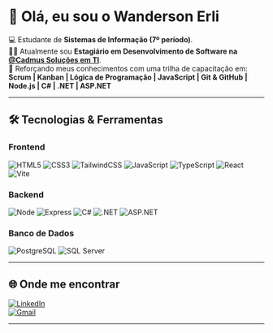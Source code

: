 # 👋 Olá, eu sou o Wanderson Erli  

💻 Estudante de **Sistemas de Informação (7º período)**.  
👨‍💻 Atualmente sou **Estagiário em Desenvolvimento de Software na [@Cadmus Soluções em TI](https://www.cadmus.com.br/)**.  
🚀 Reforçando meus conhecimentos com uma trilha de capacitação em:  
**Scrum | Kanban | Lógica de Programação | JavaScript | Git & GitHub | Node.js | C# | .NET | ASP.NET**  

---

## 🛠️ Tecnologias & Ferramentas  

### Frontend
![HTML5](https://img.shields.io/badge/-HTML5-232323?style=flat&labelColor=E34F26&logo=html5&logoColor=ffffff)
![CSS3](https://img.shields.io/badge/-CSS3-232323?style=flat&labelColor=1572B6&logo=css3&logoColor=ffffff)
![TailwindCSS](https://img.shields.io/badge/-Tailwind-232323?style=flat&labelColor=06B6D4&logo=tailwindcss&logoColor=ffffff)
![JavaScript](https://img.shields.io/badge/-JavaScript-232323?style=flat&labelColor=000000&logo=javascript&logoColor=F7DF1E)
![TypeScript](https://img.shields.io/badge/-TypeScript-232323?style=flat&labelColor=000000&logo=typescript&logoColor=3178C6)
![React](https://img.shields.io/badge/-React-232323?style=flat&labelColor=61DAFB&logo=react&logoColor=000000)
![Vite](https://img.shields.io/badge/-Vite-232323?style=flat&labelColor=646CFF&logo=vite&logoColor=ffe330)

### Backend
![Node](https://img.shields.io/badge/-Node.js-232323?style=flat&labelColor=000000&logo=nodedotjs&logoColor=339933)
![Express](https://img.shields.io/badge/-Express-232323?style=flat&labelColor=000000&logo=express&logoColor=ffffff)
![C#](https://img.shields.io/badge/-CSharp-232323?style=flat&labelColor=239120&logo=csharp&logoColor=ffffff)
![.NET](https://img.shields.io/badge/-.NET-232323?style=flat&labelColor=512BD4&logo=dotnet&logoColor=ffffff)
![ASP.NET](https://img.shields.io/badge/-ASP.NET-232323?style=flat&labelColor=512BD4&logo=dotnet&logoColor=ffffff)

### Banco de Dados
![PostgreSQL](https://img.shields.io/badge/-PostgreSQL-232323?style=flat&labelColor=4169E1&logo=postgresql&logoColor=ffffff)
![SQL Server](https://img.shields.io/badge/-SQL%20Server-232323?style=flat&labelColor=CC2927&logo=microsoftsqlserver&logoColor=ffffff)

---

## 🌐 Onde me encontrar  

[![LinkedIn](https://img.shields.io/badge/-LinkedIn-232323?style=flat&labelColor=0A66C2&logo=linkedin&logoColor=ffffff)](https://linkedin.com/in/wandersonerli/)  
[![Gmail](https://img.shields.io/badge/-Email-232323?style=flat&labelColor=EA4335&logo=gmail&logoColor=ffffff)](mailto:wandersonerli.dev@gmail.com)  

---
